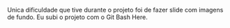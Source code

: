 Unica dificuldade que tive durante o projeto foi de fazer slide com imagens de fundo.
Eu subi o projeto com o Git Bash Here.
